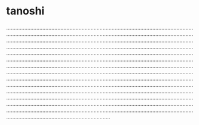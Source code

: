 # tanoshi
.............................................................................................................................................................................................................................................................................................................................................................................................................................................................................................................................................................................................................................................................................................................................................................................................................................................................................................................................................................................................................................................................................................................................................................................................................................................................................................................................................................................................................................................................................................................................................................................................................................................................................................................................................................................................................................................................................